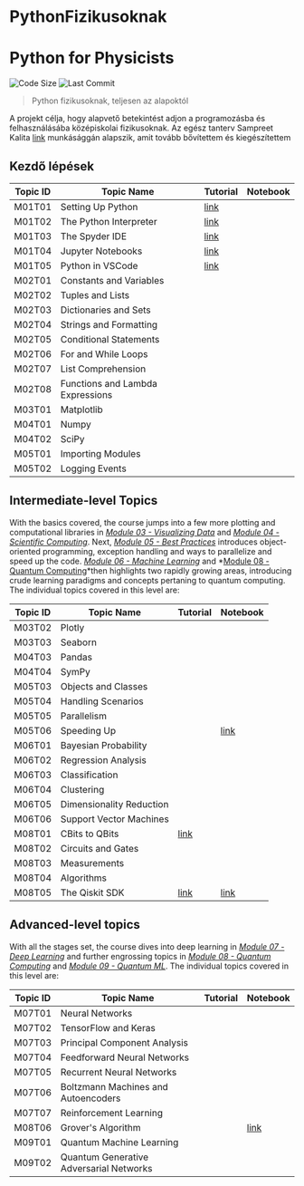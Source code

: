 # PythonFizikusoknak

# Python for Physicists

 ![Code Size](https://img.shields.io/github/languages/code-size/sampreet/python-for-physicists?style=for-the-badge)
 ![Last Commit](https://img.shields.io/github/last-commit/sampreet/python-for-physicists?style=for-the-badge)

> Python fizikusoknak, teljesen az alapoktól

A projekt célja, hogy alapvető betekintést adjon a programozásba és felhasználásába középiskolai fizikusoknak.
Az egész tanterv Sampreet Kalita [link](https://github.com/Sampreet) munkásággán alapszik, amit tovább bővítettem és kiegészítettem

## Kezdő lépések

| Topic ID | Topic Name | Tutorial | Notebook |
|----|----|----|----|
| M01T01 | Setting Up Python | [link](./modules/m01-getting-started/m01t01-setting-up-python.md) |    |
| M01T02 | The Python Interpreter | [link](./modules/m01-getting-started/m01t02-the-python-interpreter.md) |    |
| M01T03 | The Spyder IDE | [link](./modules/m01-getting-started/m01t03-the-spyder-ide.md) |    |
| M01T04 | Jupyter Notebooks | [link](./modules/m01-getting-started/m01t04-jupyter-notebooks.md) |    |
| M01T05 | Python in VSCode | [link](./modules/m01-getting-started/m01t05-python-in-vscode.md) |    |
| M02T01 | Constants and Variables |    |    |
| M02T02 | Tuples and Lists |    |    |
| M02T03 | Dictionaries and Sets |    |    |
| M02T04 | Strings and Formatting |    |    |
| M02T05 | Conditional Statements |    |    |
| M02T06 | For and While Loops |    |    |
| M02T07 | List Comprehension |    |    |
| M02T08 | Functions and Lambda Expressions |    |    |
| M03T01 | Matplotlib |    |    |
| M04T01 | Numpy |    |    |
| M04T02 | SciPy |    |    |
| M05T01 | Importing Modules |    |    |
| M05T02 | Logging Events |    |    |

## Intermediate-level Topics

With the basics covered, the course jumps into a few more plotting and computational libraries in *[Module 03 - Visualizing Data](./modules/m03-visualizing-data/README.md)* and *[Module 04 - Scientific Computing](./modules/m04-scientific-computing/README.md)*.
Next, *[Module 05 - Best Practices](./modules/m05-best-practices/README.md)* introduces object-oriented programming, exception handling and ways to parallelize and speed up the code.
*[Module 06 - Machine Learning](./modules/m06-machine-learning/README.md)* and \*[Module 08 - Quantum Computing](./modules/m08-quantum-computing/README.md)\*then highlights two rapidly growing areas, introducing crude learning paradigms and concepts pertaning to quantum computing.
The individual topics covered in this level are:

| Topic ID | Topic Name | Tutorial | Notebook |
|----|----|----|----|
| M03T02 | Plotly |    |    |
| M03T03 | Seaborn |    |    |
| M04T03 | Pandas |    |    |
| M04T04 | SymPy |    |    |
| M05T03 | Objects and Classes |    |    |
| M05T04 | Handling Scenarios |    |    |
| M05T05 | Parallelism |    |    |
| M05T06 | Speeding Up |    | [link](./m05-best-practices/m05t06-speeding-up.ipynb) |
| M06T01 | Bayesian Probability |    |    |
| M06T02 | Regression Analysis |    |    |
| M06T03 | Classification |    |    |
| M06T04 | Clustering |    |    |
| M06T05 | Dimensionality Reduction |    |    |
| M06T06 | Support Vector Machines |    |    |
| M08T01 | CBits to QBits | [link](./modules/m08-quantum-computing/m08t01-cbits-to-qbits.md) |    |
| M08T02 | Circuits and Gates |    |    |
| M08T03 | Measurements |    |    |
| M08T04 | Algorithms |    |    |
| M08T05 | The Qiskit SDK | [link](./modules/m08-quantum-computing/m08t05-the-qiskit-sdk.md) | [link](./modules/m08-quantum-computing/m08t05-the-qiskit-sdk.ipynb) |

## Advanced-level topics

With all the stages set, the course dives into deep learning in *[Module 07 - Deep Learning](./modules/m07-deep-learning/README.md)* and further engrossing topics in *[Module 08 - Quantum Computing](./modules/m08-quantum-computing/README.md)* and *[Module 09 - Quantum ML](./modules/m09-quantum-ml/README.md)*.
The individual topics covered in this level are:

| Topic ID | Topic Name | Tutorial | Notebook |
|----|----|----|----|
| M07T01 | Neural Networks |    |    |
| M07T02 | TensorFlow and Keras |    |    |
| M07T03 | Principal Component Analysis |    |    |
| M07T04 | Feedforward Neural Networks |    |    |
| M07T05 | Recurrent Neural Networks |    |    |
| M07T06 | Boltzmann Machines and Autoencoders |    |    |
| M07T07 | Reinforcement Learning |    |    |
| M08T06 | Grover's Algorithm |    | [link](./modules/m08-quantum-computing/m08t06-algorithm-grover.ipynb) |
| M09T01 | Quantum Machine Learning |    |    |
| M09T02 | Quantum Generative Adversarial Networks |    |    |


